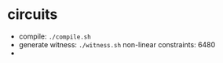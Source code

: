 # circuits

- compile: `./compile.sh`
- generate witness: `./witness.sh`
  non-linear constraints: 6480
-
